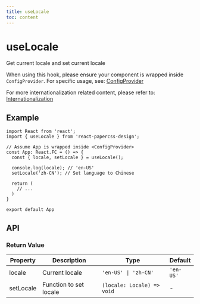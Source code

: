 ```yaml
---
title: useLocale
toc: content
---
```


# useLocale

Get current locale and set current locale

When using this hook, please ensure your component is wrapped inside `ConfigProvider`. For specific usage, see: [ConfigProvider](../ConfigProvider/index.en-US.md)

For more internationalization related content, please refer to: [Internationalization](../../docs/guide/i18n.en-US.md)

## Example

```tsx | pure
import React from 'react';
import { useLocale } from 'react-papercss-design';

// Assume App is wrapped inside <ConfigProvider>
const App: React.FC = () => {
  const { locale, setLocale } = useLocale();

  console.log(locale); // 'en-US'
  setLocale('zh-CN'); // Set language to Chinese

  return (
    // ...
  )
}

export default App
```

## API

### Return Value

| Property  | Description            | Type                       | Default   |
| --------- | ---------------------- | -------------------------- | --------- |
| locale    | Current locale         | `'en-US' \| 'zh-CN'`       | `'en-US'` |
| setLocale | Function to set locale | `(locale: Locale) => void` | -         |
